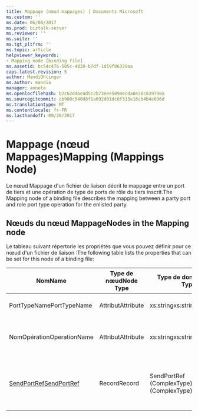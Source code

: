 ```yaml
---
title: Mappage (nœud mappages) | Documents Microsoft
ms.custom: ''
ms.date: 06/08/2017
ms.prod: biztalk-server
ms.reviewer: ''
ms.suite: ''
ms.tgt_pltfrm: ''
ms.topic: article
helpviewer_keywords:
- Mapping node [binding file]
ms.assetid: bc54c476-505c-4020-b7df-1d19f86329aa
caps.latest.revision: 5
author: MandiOhlinger
ms.author: mandia
manager: anneta
ms.openlocfilehash: b2c62d46e4d5c2b73eee5094ecda0e20c039798a
ms.sourcegitcommit: cb908c540d8f1a692d01dc8f313e16cb4b4e696d
ms.translationtype: MT
ms.contentlocale: fr-FR
ms.lasthandoff: 09/20/2017
---
```

# <a name="mapping-mappings-node"></a><span data-ttu-id="3fae9-102">Mappage (nœud Mappages)</span><span class="sxs-lookup"><span data-stu-id="3fae9-102">Mapping (Mappings Node)</span></span>
<span data-ttu-id="3fae9-103">Le nœud Mappage d'un fichier de liaison décrit le mappage entre un port de tiers et une opération de type de ports de rôle du tiers inscrit.</span><span class="sxs-lookup"><span data-stu-id="3fae9-103">The Mapping node of a binding file describes the mapping between a party port and role port type operation for the enlisted party.</span></span>  
  
## <a name="nodes-in-the-mapping-node"></a><span data-ttu-id="3fae9-104">Nœuds du nœud Mappage</span><span class="sxs-lookup"><span data-stu-id="3fae9-104">Nodes in the Mapping node</span></span>  
 <span data-ttu-id="3fae9-105">Le tableau suivant répertorie les propriétés que vous pouvez définir pour ce nœud d'un fichier de liaison :</span><span class="sxs-lookup"><span data-stu-id="3fae9-105">The following table lists the properties that can be set for this node of a binding file:</span></span>  
  
|<span data-ttu-id="3fae9-106">**Nom**</span><span class="sxs-lookup"><span data-stu-id="3fae9-106">**Name**</span></span>|<span data-ttu-id="3fae9-107">**Type de nœud**</span><span class="sxs-lookup"><span data-stu-id="3fae9-107">**Node Type**</span></span>|<span data-ttu-id="3fae9-108">**Type de données**</span><span class="sxs-lookup"><span data-stu-id="3fae9-108">**Data Type**</span></span>|<span data-ttu-id="3fae9-109">**Description**</span><span class="sxs-lookup"><span data-stu-id="3fae9-109">**Description**</span></span>|<span data-ttu-id="3fae9-110">**Restrictions**</span><span class="sxs-lookup"><span data-stu-id="3fae9-110">**Restrictions**</span></span>|<span data-ttu-id="3fae9-111">**Commentaires**</span><span class="sxs-lookup"><span data-stu-id="3fae9-111">**Comments**</span></span>|  
|--------------|-------------------|-------------------|---------------------|----------------------|------------------|  
|<span data-ttu-id="3fae9-112">PortTypeName</span><span class="sxs-lookup"><span data-stu-id="3fae9-112">PortTypeName</span></span>|<span data-ttu-id="3fae9-113">Attribut</span><span class="sxs-lookup"><span data-stu-id="3fae9-113">Attribute</span></span>|<span data-ttu-id="3fae9-114">xs:string</span><span class="sxs-lookup"><span data-stu-id="3fae9-114">xs:string</span></span>|<span data-ttu-id="3fae9-115">Spécifie le nom du type de port.</span><span class="sxs-lookup"><span data-stu-id="3fae9-115">Specifies the name of the port type.</span></span>|<span data-ttu-id="3fae9-116">Facultatif</span><span class="sxs-lookup"><span data-stu-id="3fae9-116">Not required</span></span>|<span data-ttu-id="3fae9-117">Valeur par défaut : vide</span><span class="sxs-lookup"><span data-stu-id="3fae9-117">Default value: empty</span></span>|  
|<span data-ttu-id="3fae9-118">NomOpération</span><span class="sxs-lookup"><span data-stu-id="3fae9-118">OperationName</span></span>|<span data-ttu-id="3fae9-119">Attribut</span><span class="sxs-lookup"><span data-stu-id="3fae9-119">Attribute</span></span>|<span data-ttu-id="3fae9-120">xs:string</span><span class="sxs-lookup"><span data-stu-id="3fae9-120">xs:string</span></span>|<span data-ttu-id="3fae9-121">Spécifie l'opération correspondant à ce type de port.</span><span class="sxs-lookup"><span data-stu-id="3fae9-121">Specifies the operation belonging to this port type.</span></span>|<span data-ttu-id="3fae9-122">Facultatif</span><span class="sxs-lookup"><span data-stu-id="3fae9-122">Not required</span></span>|<span data-ttu-id="3fae9-123">Valeur par défaut : vide</span><span class="sxs-lookup"><span data-stu-id="3fae9-123">Default value: empty</span></span>|  
|[<span data-ttu-id="3fae9-124">SendPortRef</span><span class="sxs-lookup"><span data-stu-id="3fae9-124">SendPortRef</span></span>](../core/sendportref-mapping-node.md)|<span data-ttu-id="3fae9-125">Record</span><span class="sxs-lookup"><span data-stu-id="3fae9-125">Record</span></span>|<span data-ttu-id="3fae9-126">SendPortRef (ComplexType)</span><span class="sxs-lookup"><span data-stu-id="3fae9-126">SendPortRef (ComplexType)</span></span>|<span data-ttu-id="3fae9-127">Nœud du conteneur de la liste des ports d'envoi associée à un mappage.</span><span class="sxs-lookup"><span data-stu-id="3fae9-127">Container node for the list of send ports associated with a mapping.</span></span>|<span data-ttu-id="3fae9-128">Facultatif</span><span class="sxs-lookup"><span data-stu-id="3fae9-128">Not required</span></span>|<span data-ttu-id="3fae9-129">Valeur par défaut : Aucun</span><span class="sxs-lookup"><span data-stu-id="3fae9-129">Default value: none</span></span>|